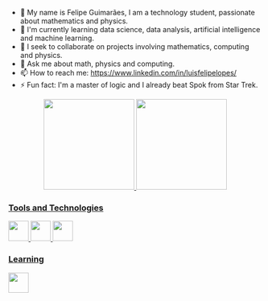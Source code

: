 - 👋 My name is Felipe Guimarães, I am a technology student, passionate about mathematics and physics.
- 🌱 I'm currently learning data science, data analysis, artificial intelligence and machine learning.
- 👯 I seek to collaborate on projects involving mathematics, computing and physics.
- 💬 Ask me about math, physics and computing.
- 📫 How to reach me: https://www.linkedin.com/in/luisfelipelopes/
- ⚡ Fun fact: I'm a master of logic and I already beat Spok from Star Trek.

<div align="center">
  <a href="https://github.com/lopesestacio">
  <img height="180em" src="https://github-readme-stats.vercel.app/api?username=lopesestacio&show_icons=true&theme=dracula&include_all_commits=true&count_private=true"/>
  <img height="180em" src="https://github-readme-stats.vercel.app/api/top-langs/?username=lopesestacio&layout=compact&langs_count=7&theme=dracula"/>
</div>


### Tools and Technologies
<img src="https://cdn.jsdelivr.net/gh/devicons/devicon/icons/python/python-original.svg" width="40" height="40" />
<img src="https://cdn.jsdelivr.net/gh/devicons/devicon/icons/jupyter/jupyter-original-wordmark.svg" width="40" height="40" />
<img src="https://cdn.jsdelivr.net/gh/devicons/devicon/icons/mysql/mysql-original-wordmark.svg" width="40" height="40" />

### Learning
<img src="https://cdn.jsdelivr.net/gh/devicons/devicon/icons/kotlin/kotlin-original.svg" width="40" height="40" />
